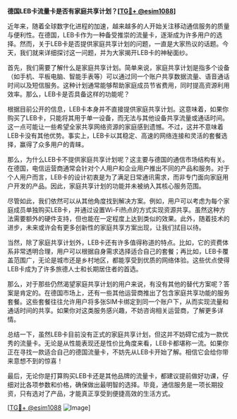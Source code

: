 **德国LEB卡流量卡是否有家庭共享计划？[[TG💪+ @esim1088](https://t.me/s/esim1088)]**

近年来，随着全球数字化进程的加速，越来越多的人开始关注移动通信服务的质量与便利性。在德国，LEB卡作为一种备受推崇的流量卡，逐渐成为许多用户的选择。然而，关于LEB卡是否提供家庭共享计划的问题，一直是大家热议的话题。今天，我们就来详细探讨这一问题，并为大家揭开LEB卡的神秘面纱。

首先，我们需要了解什么是家庭共享计划。简单来说，家庭共享计划是指多个设备（如手机、平板电脑、智能手表等）可以通过同一个账户共享数据流量、语音通话时间以及短信服务。这种计划通常能够帮助家庭成员节省费用，同时提高资源利用效率。那么，LEB卡是否具备这样的功能呢？

根据目前公开的信息，LEB卡本身并不直接提供家庭共享计划。这意味着，如果你购买了LEB卡，只能将其用于单一设备，而无法与其他设备共享流量或通话时间。这一点可能让一些希望全家共享网络资源的家庭感到遗憾。不过，这并不意味着LEB卡没有其他优势。事实上，LEB卡以其稳定、高速的网络连接和灵活的套餐选择，赢得了众多用户的青睐。

那么，为什么LEB卡不提供家庭共享计划呢？这主要与德国的通信市场结构有关。在德国，电信运营商通常会针对个人用户和企业用户推出不同的产品和服务。对于个人用户而言，LEB卡的设计初衷是为了满足日常通讯需求，而非专门面向家庭用户开发的产品。因此，家庭共享计划的功能并未被纳入其核心服务范围。

尽管如此，我们依然可以从其他角度找到解决方案。例如，用户可以考虑为每个家庭成员单独购买LEB卡，并通过设置Wi-Fi热点的方式实现资源共享。虽然这种方法需要额外的硬件支持，但也能在一定程度上达到类似的效果。此外，随着技术的进步，未来或许会有更多创新性的家庭共享方案出现，让我们拭目以待。

当然，除了家庭共享计划外，LEB卡还有许多值得称道的特点。比如，它的资费体系非常透明合理，用户可以根据自身需求选择适合自己的套餐；再比如，LEB卡覆盖范围广，无论是城市还是乡村地区，都能享受到优质的网络体验。这些优点使得LEB卡成为了许多旅德人士和长期居住者的首选。

那么，对于那些仍然渴望家庭共享计划的用户来说，有没有其他的替代方案呢？答案是肯定的。在德国市场上，还有一些其他运营商推出了包含家庭共享功能的服务套餐。这些套餐往往允许用户将多张SIM卡绑定到同一个账户下，从而实现流量和通话时间的共享。如果你对这类服务感兴趣，不妨咨询相关运营商，了解更多详情。

总结一下，虽然LEB卡目前没有正式的家庭共享计划，但这并不妨碍它成为一款优秀的流量卡。无论是从性能表现还是性价比角度来看，LEB卡都堪称一流。如果你正在寻找一款适合自己的德国流量卡，不妨先从LEB卡开始了解。相信它会给你带来意想不到的惊喜！

最后，无论你是打算购买LEB卡还是其他品牌的流量卡，都建议提前做好功课，仔细对比各项参数和价格，确保做出最明智的选择。毕竟，通信服务是一项长期投资，只有选对了产品，才能真正享受到便捷高效的生活方式。

[[TG💪+ @esim1088](https://t.me/s/esim1088) ![Image](https://i.postimg.cc/4NQfJmqS/Snipaste-2025-05-13-00-14-12.png)]